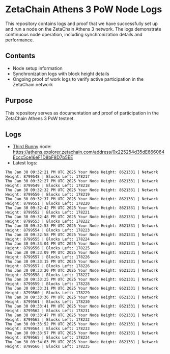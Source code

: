 # ZetaChain Athens 3 PoW Node Logs
This repository contains logs and proof that we have successfully set up and run a node on the ZetaChain Athens 3 network. The logs demonstrate continuous node operation, including synchronization details and performance.

## Contents
- Node setup information
- Synchronization logs with block height details
- Ongoing proof of work logs to verify active participation in the ZetaChain network

## Purpose
This repository serves as documentation and proof of participation in the ZetaChain Athens 3 PoW testnet.

## Logs

- [Third Bunny](https://thirdbunny.xyz/) node: https://athens.explorer.zetachain.com/address/0x225254d35dE666064Eccc5ce16eF1D8bF8D7b5EE
- Latest logs:
```
Thu Jan 30 09:32:21 PM UTC 2025 Your Node Height: 8621331 | Network Height: 8799548 | Blocks Left: 178217
Thu Jan 30 09:32:27 PM UTC 2025 Your Node Height: 8621331 | Network Height: 8799549 | Blocks Left: 178218
Thu Jan 30 09:32:32 PM UTC 2025 Your Node Height: 8621331 | Network Height: 8799550 | Blocks Left: 178219
Thu Jan 30 09:32:37 PM UTC 2025 Your Node Height: 8621331 | Network Height: 8799551 | Blocks Left: 178220
Thu Jan 30 09:32:42 PM UTC 2025 Your Node Height: 8621331 | Network Height: 8799552 | Blocks Left: 178221
Thu Jan 30 09:32:48 PM UTC 2025 Your Node Height: 8621331 | Network Height: 8799553 | Blocks Left: 178222
Thu Jan 30 09:32:53 PM UTC 2025 Your Node Height: 8621331 | Network Height: 8799554 | Blocks Left: 178223
Thu Jan 30 09:32:58 PM UTC 2025 Your Node Height: 8621331 | Network Height: 8799555 | Blocks Left: 178224
Thu Jan 30 09:33:04 PM UTC 2025 Your Node Height: 8621331 | Network Height: 8799556 | Blocks Left: 178225
Thu Jan 30 09:33:09 PM UTC 2025 Your Node Height: 8621331 | Network Height: 8799557 | Blocks Left: 178226
Thu Jan 30 09:33:15 PM UTC 2025 Your Node Height: 8621331 | Network Height: 8799557 | Blocks Left: 178226
Thu Jan 30 09:33:20 PM UTC 2025 Your Node Height: 8621331 | Network Height: 8799558 | Blocks Left: 178227
Thu Jan 30 09:33:25 PM UTC 2025 Your Node Height: 8621331 | Network Height: 8799559 | Blocks Left: 178228
Thu Jan 30 09:33:31 PM UTC 2025 Your Node Height: 8621331 | Network Height: 8799560 | Blocks Left: 178229
Thu Jan 30 09:33:36 PM UTC 2025 Your Node Height: 8621331 | Network Height: 8799561 | Blocks Left: 178230
Thu Jan 30 09:33:41 PM UTC 2025 Your Node Height: 8621331 | Network Height: 8799562 | Blocks Left: 178231
Thu Jan 30 09:33:47 PM UTC 2025 Your Node Height: 8621331 | Network Height: 8799563 | Blocks Left: 178232
Thu Jan 30 09:33:52 PM UTC 2025 Your Node Height: 8621331 | Network Height: 8799564 | Blocks Left: 178233
Thu Jan 30 09:33:57 PM UTC 2025 Your Node Height: 8621331 | Network Height: 8799565 | Blocks Left: 178234
Thu Jan 30 09:34:03 PM UTC 2025 Your Node Height: 8621331 | Network Height: 8799566 | Blocks Left: 178235
```
